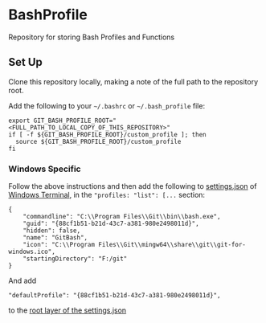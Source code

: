 # BashProfile
Repository for storing Bash Profiles and Functions

## Set Up
Clone this repository locally, making a note of the full path to the repository root.

Add the following to your `~/.bashrc` or `~/.bash_profile` file:

```
export GIT_BASH_PROFILE_ROOT="<FULL_PATH_TO_LOCAL_COPY_OF_THIS_REPOSITORY>"
if [ -f ${GIT_BASH_PROFILE_ROOT}/custom_profile ]; then
  source ${GIT_BASH_PROFILE_ROOT}/custom_profile
fi
```


### Windows Specific
Follow the above instructions and then add the following to [settings.json](https://learn.microsoft.com/en-us/windows/terminal/install#settings-json-file) of [Windows Terminal](https://apps.microsoft.com/store/detail/windows-terminal/9N0DX20HK701?hl=en-gb&gl=gb&rtc=1), in the `"profiles: "list": [...` section:

```
{
    "commandline": "C:\\Program Files\\Git\\bin\\bash.exe",
    "guid": "{88cf1b51-b21d-43c7-a381-980e2498011d}",
    "hidden": false,
    "name": "GitBash",
    "icon": "C:\\Program Files\\Git\\mingw64\\share\\git\\git-for-windows.ico",
    "startingDirectory": "F:/git"
}
```

And add 

```
"defaultProfile": "{88cf1b51-b21d-43c7-a381-980e2498011d}",
```

to the [root layer of the settings.json](https://learn.microsoft.com/en-us/windows/terminal/customize-settings/startup#default-profile)